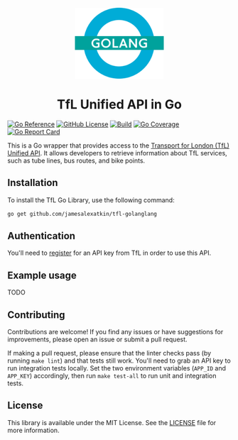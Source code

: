 <h1 align="center">
  <br>
  <img src="examples/tfl-golang.png" alt="Roundel" width="200">
  <br>
  <br>
  TfL Unified API in Go
  <br>
</h1>

[![Go Reference](https://pkg.go.dev/badge/github.com/jamesalexatkin/tfl-golang.svg)](https://pkg.go.dev/github.com/jamesalexatkin/tfl-golang)
[![GitHub License](https://img.shields.io/github/license/jamesalexatkin/tfl-golang)](https://github.com/jamesalexatkin/tfl-golanglang/blob/main/LICENSE)
[![Build](https://github.com/jamesalexatkin/tfl-golang/actions/workflows/go.yml/badge.svg)](https://github.com/jamesalexatkin/tfl-golang/actions/workflows/go.yml)
[![Go Coverage](https://github.com/jamesalexatkin/tfl-golang/wiki/coverage.svg)](https://raw.githack.com/wiki/jamesalexatkin/tfl-golang/coverage.html)
[![Go Report Card](https://goreportcard.com/badge/github.com/jamesalexatkin/tfl-golang)](https://goreportcard.com/report/github.com/jamesalexatkin/tfl-golang)

This is a Go wrapper that provides access to the [Transport for London (TfL) Unified API](https://api.tfl.gov.uk/). It allows developers to retrieve information about TfL services, such as tube lines, bus routes, and bike points.

## Installation

To install the TfL Go Library, use the following command:

```bash
go get github.com/jamesalexatkin/tfl-golanglang
```

## Authentication

You'll need to [register](https://api-portal.tfl.gov.uk/) for an API key from TfL in order to use this API.

## Example usage

TODO

## Contributing

Contributions are welcome! If you find any issues or have suggestions for improvements, please open an issue or submit a pull request.

If making a pull request, please ensure that the linter checks pass (by running `make lint`) and that tests still work. You'll need to grab an API key to run integration tests locally. Set the two environment variables (`APP_ID` and `APP_KEY`) accordingly, then run `make test-all` to run unit and integration tests.

## License

This library is available under the MIT License. See the [LICENSE](https://github.com/jamesalexatkin/tfl-golang/blob/main/LICENSE) file for more information.
